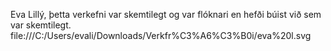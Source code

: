 Eva Lillý, þetta verkefni var skemtilegt og var flóknari en hefði búist við sem var skemtilegt. 
file:///C:/Users/evali/Downloads/Verkfr%C3%A6%C3%B0i/eva%20l.svg
